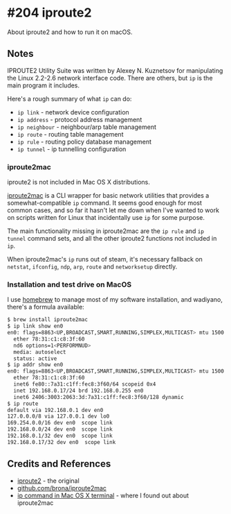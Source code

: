 # #204 iproute2

About iproute2 and how to run it on macOS.

## Notes

IPROUTE2 Utility Suite was written by Alexey N. Kuznetsov for manipulating the Linux 2.2-2.6 network interface code.
There are others, but `ip` is the main program it includes.

Here's a rough summary of what `ip` can do:

* `ip link` - network device configuration
* `ip address` - protocol address management
* `ip neighbour` - neighbour/arp table management
* `ip route` - routing table management
* `ip rule` - routing policy database management
* `ip tunnel` - ip tunnelling configuration

### iproute2mac

iproute2 is not included in Mac OS X distributions.

[iproute2mac](https://github.com/brona/iproute2mac) is a CLI wrapper for basic network utilities
that provides a somewhat-compatible `ip` command. It seems good enough for most common cases,
and so far it hasn't let me down when I've wanted to work on scripts written for Linux that incidentally use `ip` for some purpose.

The main functionality missing in iproute2mac are the `ip rule` and `ip tunnel` command sets, and all the other iproute2 functions not included in `ip`.

When iproute2mac's `ip` runs out of steam, it's necessary fallback on `netstat`, `ifconfig`, `ndp`, `arp`, `route` and `networksetup` directly.

### Installation and test drive on MacOS

I use [homebrew](https://github.com/Homebrew/homebrew) to manage most of my software installation,
and wadiyano, there's a formula available:

```sh
$ brew install iproute2mac
$ ip link show en0
en0: flags=8863<UP,BROADCAST,SMART,RUNNING,SIMPLEX,MULTICAST> mtu 1500
  ether 78:31:c1:c8:3f:60
  nd6 options=1<PERFORMNUD>
  media: autoselect
  status: active
$ ip addr show en0
en0: flags=8863<UP,BROADCAST,SMART,RUNNING,SIMPLEX,MULTICAST> mtu 1500
  ether 78:31:c1:c8:3f:60
  inet6 fe80::7a31:c1ff:fec8:3f60/64 scopeid 0x4
  inet 192.168.0.17/24 brd 192.168.0.255 en0
  inet6 2406:3003:2063:3d:7a31:c1ff:fec8:3f60/128 dynamic
$ ip route
default via 192.168.0.1 dev en0
127.0.0.0/8 via 127.0.0.1 dev lo0
169.254.0.0/16 dev en0  scope link
192.168.0.0/24 dev en0  scope link
192.168.0.1/32 dev en0  scope link
192.168.0.17/32 dev en0  scope link
```

## Credits and References

* [iproute2](http://www.policyrouting.org/iproute2.doc.html) - the original
* [github.com/brona/iproute2mac](https://github.com/brona/iproute2mac)
* [ip command in Mac OS X terminal](http://superuser.com/questions/687310/ip-command-in-mac-os-x-terminal) - where I found out about iproute2mac
